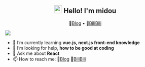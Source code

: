 <h2 align="center"><img src="https://static.xiaoblogs.cn/img/giphy.gif" width="25px"> Hello! I'm midou</h2>
<p align="center">
  📝<a href="https://minonarchrd.gitee.io">Blog</a> •
  🍻<a href="https://space.bilibili.com/9964933">BiliBili</a>
</p>

<!-- 🔭 I’m currently working on ... -->

![](https://static.xiaoblogs.cn/img/githubKizunaAIbanner.gif)

- 🌱 I’m currently learning **vue.js, next.js front-end knowledge**
- 🤔 I’m looking for help, **how to be good at coding**
- 💬 Ask me about **React**
- 📫 How to reach me: 📝<a href="https://minonarchrd.gitee.io">Blog</a>  🍻<a href="https://space.bilibili.com/9964933">BiliBili</a>



